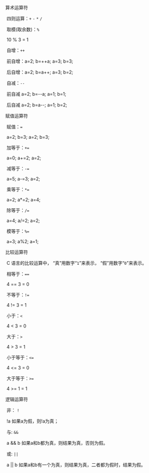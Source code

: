 算术运算符

​    四则运算：`+`  `-`  `*`  `/`	

​    取模(取余数)：`%`	

​    		10 % 3 = 1

​    自增：`++`

​    	前自增：a=2; b=++a;	a=3; b=3;

​    	后自增：a=2; b=a++;	a=3; b=2;

​    自减：`--`

​        前自减	a=2; b=--a;	a=1; b=1;

​        后自减	a=2; b=a--;	a=1; b=2;



赋值运算符

​    赋值：`=`	

​    	a=2; b=3;	a=2; b=3;

​    加等于：`+=`

​    	a=0; a+=2;	a=2;

​    减等于：`-=`

​    	a=5; a-=3;	a=2;

​    乘等于：`*=`

​    	a=2; a*=2;	a=4;

​    除等于：`/=`

​    	a=4; a/=2;	a=2;

​    模等于：`%=`

​    	a=3; a%2;	a=1;



比较运算符

​    C 语言的比较运算中， “真”用数字“`1`”来表示， “假”用数字“`0`”来表示。 

​    相等于：`==`

​    	4 == 3	= 0

​    不等于：`!=`

​    	4 != 3	= 1

​    小于：`<`

​    	4 < 3	= 0

​    大于：`>`

​    	4 > 3	= 1

​    小于等于：`<=`	

​    	4 <= 3	= 0

​    大于等于：`>=`	

​    	4 >= 1	= 1



逻辑运算符

​    非： `!`	

​    	!a	如果a为假，则!a为真；

​    与: `&&`

​    	a && b	如果a和b都为真，则结果为真，否则为假。

​    或: `||`

​    	a || b	如果a和b有一个为真，则结果为真，二者都为假时，结果为假。

